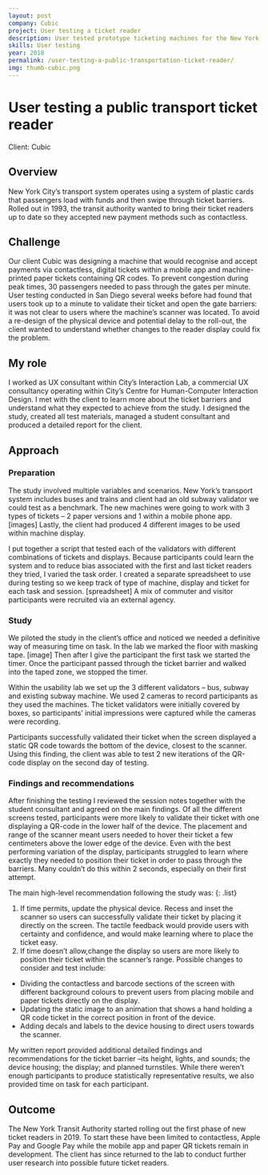 ```yaml
---
layout: post
company: Cubic
project: User testing a ticket reader
description: User tested prototype ticketing machines for the New York Transit Authority. Designed and facilitated the study.
skills: User testing
year: 2018
permalink: /user-testing-a-public-transportation-ticket-reader/
img: thumb-cubic.png
---
```

# User testing a public transport ticket reader #

Client: Cubic

## Overview ##

New York City’s transport system operates using a system of plastic cards that passengers load with funds and then swipe through ticket barriers. Rolled out in 1993, the transit authority wanted to bring their ticket readers up to date so they accepted new payment methods such as contactless.

## Challenge ##

Our client Cubic was designing a machine that would recognise and accept payments via contactless, digital tickets within a mobile app and machine-printed paper tickets containing QR codes. To prevent congestion during peak times, 30 passengers needed to pass through the gates per minute. User testing conducted in San Diego several weeks before had found that users took up to a minute to validate their ticket and open the gate barriers: it was not clear to users where the machine’s scanner was located. To avoid a re-design of the physical device and potential delay to the roll-out, the client wanted to understand whether changes to the reader display could fix the problem. 

## My role ##

I worked as UX consultant within City’s Interaction Lab, a commercial UX consultancy operating within City’s Centre for Human-Computer Interaction Design. I met with the client to learn more about the ticket barriers and understand what they expected to achieve from the study. I designed the study, created all test materials, managed a student consultant and produced a detailed report for the client.
 
## Approach ##

### Preparation ###

The study involved multiple variables and scenarios. New York’s transport system includes buses and trains and client had an old subway validator we could test as a benchmark. The new machines were going to work with 3 types of tickets – 2 paper versions and 1 within a mobile phone app. [images] Lastly, the client had produced 4 different images to be used within machine display.

I put together a script that tested each of the validators with different combinations of tickets and displays. Because participants could learn the system and to reduce bias associated with the first and last ticket readers they tried, I varied the task order. I created a separate spreadsheet to use during testing so we keep track of type of machine, display and ticket for each task and session. [spreadsheet] A mix of commuter and visitor participants were recruited via an external agency.

### Study ###

We piloted the study in the client’s office and noticed we needed a definitive way of measuring time on task. In the lab we marked the floor with masking tape. [image] Then after I give the participant the first task we started the timer. Once the participant  passed through the ticket barrier and walked into the taped zone, we stopped the timer.

Within the usability lab we set up the 3 different validators – bus, subway and existing subway machine. We used 2 cameras to record participants as they used the machines. The ticket validators were initially covered by boxes, so participants’ initial impressions were captured while the cameras were recording. 

Participants successfully validated their ticket when the screen displayed a static QR code towards the bottom of the device, closest to the scanner. Using this finding, the client was able to test 2 new iterations of the QR-code display on the second day of testing.  
 
### Findings and recommendations ###

After finishing the testing I reviewed the session notes together with the student consultant and agreed on the main findings. 
Of all the different screens tested, participants were more likely to validate their ticket with one displaying a QR-code in the lower half of the device. The placement and range of the scanner meant users needed to hover their ticket a few centimeters above the lower edge of the device. Even with the best performing variation of the display, participants struggled to learn where exactly they needed to position their ticket in order to pass through the barriers. Many couldn’t do this within 2 seconds, especially on their first attempt.

The main high-level recommendation following the study was:
{: .list}
1.	If time permits, update the physical device. Recess and inset the scanner so users can successfully validate their ticket by placing it directly on the screen. The tactile feedback would provide users with certainty and confidence, and would make learning where to place the ticket easy. 
2.	If time doesn’t allow,change the display so users are more likely to position their ticket within the scanner’s range. Possible changes to consider and test include:
   * Dividing the contactless and barcode sections of the screen with different background colours to prevent users from placing mobile and paper tickets directly on the display. 
   * Updating the static image to an animation that shows a hand holding a QR code ticket in the correct position in front of the device. 
   * Adding decals and labels to the device housing to direct users towards the scanner.
   
My written report provided additional detailed findings and recommendations for the ticket barrier –its height, lights, and sounds; the device housing; the display; and planned turnstiles. While there weren’t enough participants to produce statistically representative results, we also provided time on task for each participant.

## Outcome ##
The New York Transit Authority started rolling out the first phase of new ticket readers in 2019. To start these have been limited to contactless, Apple Pay and Google Pay while the mobile app and paper QR tickets remain in development.  The client has since returned to the lab to conduct further user research into possible future ticket readers. 



